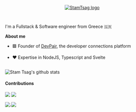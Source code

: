 <a href='https://stamtsag.com'>
    <p align='center'>
        <picture>
            <source media="(prefers-color-scheme: dark)" srcset="https://raw.githubusercontent.com/StamTsag/StamTsag/main/.github/assets/banner-white.svg">
            <img alt="StamTsag logo" src="https://raw.githubusercontent.com/StamTsag/StamTsag/main/.github/assets/banner-dark.svg">
        </picture>
    </p>
</a>

<div>

<br />

I'm a Fullstack & Software engineer from Greece 🇬🇷

**About me**

- 🟩 Founder of [DevPair](https://devpair.app), the developer connections platform

- ❤️ Expertise in NodeJS, Typescript and Svelte

</br>

<img align="center" src="https://github-readme-stats.vercel.app/api?username=stamtsag&show_icons=true&include_all_commits=true&hide_border=true" alt="Stam Tsag's github stats" />

<br />

#### Contributions

<a href='https://github.com/shiryel/saos'><img align="center" src="https://github-readme-stats.vercel.app/api/pin/?username=shiryel&repo=saos" /></a> <a href='https://github.com/pincer-org/pincer'><img align="center" src="https://github-readme-stats.vercel.app/api/pin/?username=pincer-org&repo=pincer" /> </a>

<a href='https://github.com/linuxmint/mintwelcome'><img align="center" src="https://github-readme-stats.vercel.app/api/pin/?username=linuxmint&repo=mintwelcome" /> </a> <a href='https://github.com/dogegarden/dogehouse.py'><img align="center" src="https://github-readme-stats.vercel.app/api/pin/?username=dogegarden&repo=dogehouse.py" /> </a>

<br />
<br />
